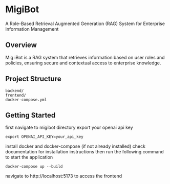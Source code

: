 
# MigiBot

A Role-Based Retrieval Augmented Generation (RAG) System for Enterprise Information Management

## Overview
Mig iBot is a RAG system that retrieves information based on user roles and policies, ensuring secure and contextual access to enterprise knowledge.

## Project Structure

```
backend/
frontend/
docker-compose.yml
```

## Getting Started

first navigate to migibot directory
export your openai api key

```
export OPENAI_API_KEY=your_api_key
```

install docker and docker-compose (if not already installed) check documentation for installation instructions
then run the following command to start the application
```
docker-compose up --build 
```

navigate to http://localhost:5173 to access the frontend
